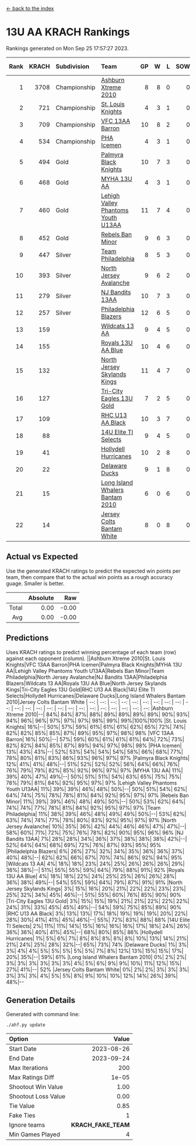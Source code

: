 [<- back to the index](readme.md)
# 13U AA KRACH Rankings
Rankings generated on Mon Sep 25 17:57:27 2023.

Rank|KRACH|Subdivision|Team|GP|W|L|SOW|SOL|T|SoS|Exp Wins|Win Diff
---:|---:|:---|:---|---:|---:|---:|---:|---:|---:|---:|---:|---:
1|3708|Championship|[Ashburn Xtreme 2010](https://gamesheetstats.com/seasons/3659/teams/140527/schedule)|8|8|0|0|0|0|377|8.8|-0.0
2|721|Championship|[St. Louis Knights](https://gamesheetstats.com/seasons/3659/teams/143323/schedule)|4|3|1|0|0|0|917|3.8|-0.0
3|709|Championship|[VFC 13AA Barron](https://gamesheetstats.com/seasons/3659/teams/140544/schedule)|10|8|2|0|0|0|252|8.9|0.0
4|534|Championship|[PHA Icemen](https://gamesheetstats.com/seasons/3659/teams/143321/schedule)|4|3|1|0|0|0|318|3.9|0.0
5|494|Gold|[Palmyra Black Knights](https://gamesheetstats.com/seasons/3659/teams/140537/schedule)|10|7|3|0|0|0|796|7.8|-0.0
6|468|Gold|[MYHA 13U AA](https://gamesheetstats.com/seasons/3659/teams/140533/schedule)|4|3|1|0|0|0|301|3.9|0.0
7|460|Gold|[Lehigh Valley Phantoms Youth U13AA](https://gamesheetstats.com/seasons/3659/teams/140531/schedule)|11|7|4|0|0|0|565|7.9|0.0
8|452|Gold|[Rebels Ban Minor](https://gamesheetstats.com/seasons/3659/teams/140539/schedule)|9|6|3|0|0|0|583|6.9|0.0
9|447|Silver|[Team Philadelphia](https://gamesheetstats.com/seasons/3659/teams/140542/schedule)|8|5|3|0|0|0|348|5.9|0.0
10|393|Silver|[North Jersey Avalanche](https://gamesheetstats.com/seasons/3659/teams/140535/schedule)|9|6|2|0|0|1|232|7.7|0.0
11|279|Silver|[NJ Bandits 13AA](https://gamesheetstats.com/seasons/3659/teams/140534/schedule)|10|7|3|0|0|0|186|7.9|0.0
12|257|Silver|[Philadelphia Blazers](https://gamesheetstats.com/seasons/3659/teams/140538/schedule)|12|6|5|0|0|1|754|7.7|0.0
13|159||[Wildcats 13 AA](https://gamesheetstats.com/seasons/3659/teams/140545/schedule)|9|4|5|0|0|0|268|4.9|0.0
14|155||[Royals 13U AA Blue](https://gamesheetstats.com/seasons/3659/teams/140541/schedule)|10|4|6|0|0|0|316|4.9|0.0
15|132||[North Jersey Skylands Kings](https://gamesheetstats.com/seasons/3659/teams/140536/schedule)|11|4|7|0|0|0|320|4.9|0.0
16|127||[Tri-City Eagles 13U Gold](https://gamesheetstats.com/seasons/3659/teams/140543/schedule)|7|2|5|0|0|0|396|2.9|0.0
17|109||[RHC U13 AA Black](https://gamesheetstats.com/seasons/3659/teams/140540/schedule)|10|3|7|0|0|0|307|3.9|0.0
18|88||[14U Elite TI Selects](https://gamesheetstats.com/seasons/3659/teams/140526/schedule)|9|4|5|0|0|0|201|4.9|0.0
19|41||[Hollydell Hurricanes](https://gamesheetstats.com/seasons/3659/teams/140529/schedule)|10|2|8|0|0|0|580|2.9|0.0
20|22||[Delaware Ducks](https://gamesheetstats.com/seasons/3659/teams/140528/schedule)|9|1|8|0|0|0|204|1.9|0.0
21|15||[Long Island Whalers Bantam 2010](https://gamesheetstats.com/seasons/3659/teams/140532/schedule)|6|0|6|0|0|0|246|0.9|0.0
22|14||[Jersey Colts Bantam White](https://gamesheetstats.com/seasons/3659/teams/140530/schedule)|8|0|8|0|0|0|247|0.9|0.0

## Actual vs Expected
Use the generated KRACH ratings to predict the expected win points per team, then compare that to the actual win points as a rough accuracy guage. Smaller is better.

||Absolute|Raw
|---:|---:|---:
|Total|0.00|-0.00
|Avg|0.00|-0.00

## Predictions
Uses KRACH ratings to predict winning percentage of each team (row) against each opponent (column).
||Ashburn Xtreme 2010|St. Louis Knights|VFC 13AA Barron|PHA Icemen|Palmyra Black Knights|MYHA 13U AA|Lehigh Valley Phantoms Youth U13AA|Rebels Ban Minor|Team Philadelphia|North Jersey Avalanche|NJ Bandits 13AA|Philadelphia Blazers|Wildcats 13 AA|Royals 13U AA Blue|North Jersey Skylands Kings|Tri-City Eagles 13U Gold|RHC U13 AA Black|14U Elite TI Selects|Hollydell Hurricanes|Delaware Ducks|Long Island Whalers Bantam 2010|Jersey Colts Bantam White
| --: | --: | --: | --: | --: | --: | --: | --: | --: | --: | --: | --: | --: | --: | --: | --: | --: | --: | --: | --: | --: | --: | --: 
|Ashburn Xtreme 2010|--| 84%| 84%| 87%| 88%| 89%| 89%| 89%| 89%| 90%| 93%| 94%| 96%| 96%| 97%| 97%| 97%| 98%| 99%| 99%|100%|100%
|St. Louis Knights| 16%|--| 50%| 57%| 59%| 61%| 61%| 61%| 62%| 65%| 72%| 74%| 82%| 82%| 85%| 85%| 87%| 89%| 95%| 97%| 98%| 98%
|VFC 13AA Barron| 16%| 50%|--| 57%| 59%| 60%| 61%| 61%| 61%| 64%| 72%| 73%| 82%| 82%| 84%| 85%| 87%| 89%| 94%| 97%| 98%| 98%
|PHA Icemen| 13%| 43%| 43%|--| 52%| 53%| 54%| 54%| 54%| 58%| 66%| 68%| 77%| 78%| 80%| 81%| 83%| 86%| 93%| 96%| 97%| 97%
|Palmyra Black Knights| 12%| 41%| 41%| 48%|--| 51%| 52%| 52%| 52%| 56%| 64%| 66%| 76%| 76%| 79%| 79%| 82%| 85%| 92%| 96%| 97%| 97%
|MYHA 13U AA| 11%| 39%| 40%| 47%| 49%|--| 50%| 51%| 51%| 54%| 63%| 65%| 75%| 75%| 78%| 79%| 81%| 84%| 92%| 95%| 97%| 97%
|Lehigh Valley Phantoms Youth U13AA| 11%| 39%| 39%| 46%| 48%| 50%|--| 50%| 51%| 54%| 62%| 64%| 74%| 75%| 78%| 78%| 81%| 84%| 92%| 95%| 97%| 97%
|Rebels Ban Minor| 11%| 39%| 39%| 46%| 48%| 49%| 50%|--| 50%| 53%| 62%| 64%| 74%| 74%| 77%| 78%| 81%| 84%| 92%| 95%| 97%| 97%
|Team Philadelphia| 11%| 38%| 39%| 46%| 48%| 49%| 49%| 50%|--| 53%| 62%| 63%| 74%| 74%| 77%| 78%| 80%| 83%| 92%| 95%| 97%| 97%
|North Jersey Avalanche| 10%| 35%| 36%| 42%| 44%| 46%| 46%| 47%| 47%|--| 58%| 60%| 71%| 72%| 75%| 76%| 78%| 82%| 90%| 95%| 96%| 96%
|NJ Bandits 13AA|  7%| 28%| 28%| 34%| 36%| 37%| 38%| 38%| 38%| 42%|--| 52%| 64%| 64%| 68%| 69%| 72%| 76%| 87%| 93%| 95%| 95%
|Philadelphia Blazers|  6%| 26%| 27%| 32%| 34%| 35%| 36%| 36%| 37%| 40%| 48%|--| 62%| 62%| 66%| 67%| 70%| 74%| 86%| 92%| 94%| 95%
|Wildcats 13 AA|  4%| 18%| 18%| 23%| 24%| 25%| 26%| 26%| 26%| 29%| 36%| 38%|--| 51%| 55%| 55%| 59%| 64%| 79%| 88%| 91%| 92%
|Royals 13U AA Blue|  4%| 18%| 18%| 22%| 24%| 25%| 25%| 26%| 26%| 28%| 36%| 38%| 49%|--| 54%| 55%| 59%| 64%| 79%| 87%| 91%| 91%
|North Jersey Skylands Kings|  3%| 15%| 16%| 20%| 21%| 22%| 22%| 23%| 23%| 25%| 32%| 34%| 45%| 46%|--| 51%| 55%| 60%| 76%| 85%| 90%| 90%
|Tri-City Eagles 13U Gold|  3%| 15%| 15%| 19%| 21%| 21%| 22%| 22%| 22%| 24%| 31%| 33%| 45%| 45%| 49%|--| 54%| 59%| 75%| 85%| 89%| 90%
|RHC U13 AA Black|  3%| 13%| 13%| 17%| 18%| 19%| 19%| 19%| 20%| 22%| 28%| 30%| 41%| 41%| 45%| 46%|--| 55%| 72%| 83%| 88%| 88%
|14U Elite TI Selects|  2%| 11%| 11%| 14%| 15%| 16%| 16%| 16%| 17%| 18%| 24%| 26%| 36%| 36%| 40%| 41%| 45%|--| 68%| 80%| 85%| 86%
|Hollydell Hurricanes|  1%|  5%|  6%|  7%|  8%|  8%|  8%|  8%|  8%| 10%| 13%| 14%| 21%| 21%| 24%| 25%| 28%| 32%|--| 65%| 73%| 74%
|Delaware Ducks|  1%|  3%|  3%|  4%|  4%|  5%|  5%|  5%|  5%|  5%|  7%|  8%| 12%| 13%| 15%| 15%| 17%| 20%| 35%|--| 59%| 61%
|Long Island Whalers Bantam 2010|  0%|  2%|  2%|  3%|  3%|  3%|  3%|  3%|  3%|  4%|  5%|  6%|  9%|  9%| 10%| 11%| 12%| 15%| 27%| 41%|--| 52%
|Jersey Colts Bantam White|  0%|  2%|  2%|  3%|  3%|  3%|  3%|  3%|  3%|  4%|  5%|  5%|  8%|  9%| 10%| 10%| 12%| 14%| 26%| 39%| 48%|--

## Generation Details

Generated with command line:
```
./ahf.py update
```

| Option | Value |
| :----- | ----: |
| Start Date | 2023-08-26 |
| End Date | 2023-09-24 |
| Max Iterations | 200 |
| Max Ratings Diff | 1e-05 |
| Shootout Win Value | 1.00 |
| Shootout Loss Value | 0.00 |
| Tie Value | 0.85 |
| Fake Ties | 1 |
| Ignore teams | __KRACH_FAKE_TEAM__ |
| Min Games Played | 4 |

